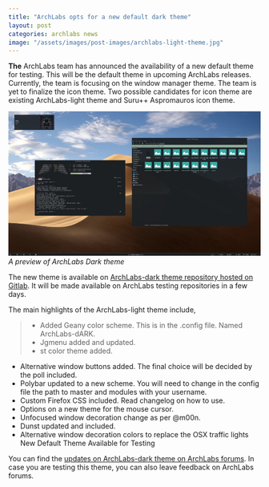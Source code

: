 ```yaml
---
title: "ArchLabs opts for a new default dark theme"
layout: post
categories: archlabs news
image: "/assets/images/post-images/archlabs-light-theme.jpg"
---
```


**The** ArchLabs team has announced the availability of a new default theme for testing. This will be the default theme in upcoming ArchLabs releases. Currently, the team is focusing on the window manager theme. The team is yet to finalize the icon theme. Two possible candidates for icon theme are existing ArchLabs-light theme and Suru++ Aspromauros icon theme.

![A preview of ArchLabs-dark-theme](/assets/images/post-images/archlabs-light-theme.jpg)
*A preview of ArchLabs Dark theme*

The new theme is available on [ArchLabs-dark theme repository hosted on Gitlab](https://gitlab.com/Dobbie03/ArchLabs-dARK). It will be made available on ArchLabs testing repositories in a few days.

The main highlights of the ArchLabs-light theme include,

> - Added Geany color scheme. This is in the .config file. Named ArchLabs-dARK.
> - Jgmenu added and updated.
> - st color theme added.
- Alternative window buttons added. The final choice will be decided by the poll included.
- Polybar updated to a new scheme. You will need to change in the config file the path to master and modules with your username.
- Custom Firefox CSS included. Read changelog on how to use.
- Options on a new theme for the mouse cursor.
- Unfocused window decoration change as per @m00n.
- Dunst updated and included.
- Alternative window decoration colors to replace the OSX traffic lights New Default Theme Available for Testing

You can find the [updates on ArchLabs-dark theme on ArchLabs forums](https://forum.archlabslinux.com/t/new-default-theme-available-for-testing/1321). In case you are testing this theme, you can also leave feedback on ArchLabs forums.
